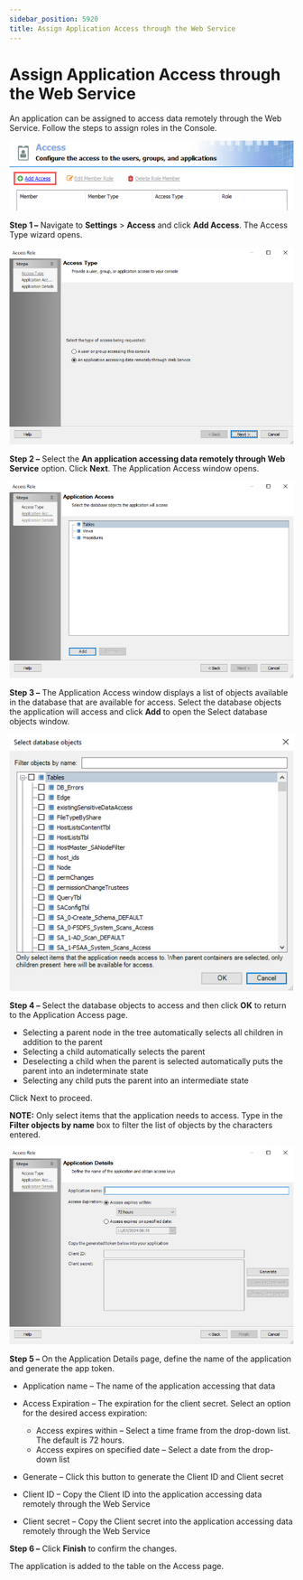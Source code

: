```yaml
---
sidebar_position: 5920
title: Assign Application Access through the Web Service
---
```


# Assign Application Access through the Web Service

An application can be assigned to access data remotely through the Web Service. Follow the steps to assign roles in the Console.

![Add Access option on Access page](../../../../../../../../static/images/AccessAnalyzer_12.0/Content/Resources/Images/EnterpriseAuditor/Admin/Settings/Access/AddAccess.png "Add Access option on Access page")

**Step 1 –** Navigate to **Settings** > **Access** and click **Add Access**. The Access Type wizard opens.

![Access Type page of the Access Role wizard](../../../../../../../../static/images/AccessAnalyzer_12.0/Content/Resources/Images/EnterpriseAuditor/Admin/Settings/Access/AccessTypeApplication.png "Access Type page of the Access Role wizard")

**Step 2 –** Select the **An application accessing data remotely through Web Service** option. Click **Next**. The Application Access window opens.

![Application Access page of the Access Role Wizard](../../../../../../../../static/images/AccessAnalyzer_12.0/Content/Resources/Images/EnterpriseAuditor/Admin/Settings/Access/ApplicationAccess.png "Application Access page of the Access Role Wizard")

**Step 3 –** The Application Access window displays a list of objects available in the database that are available for access. Select the database objects the application will access and click **Add** to open the Select database objects window.

![Select database objects window](../../../../../../../../static/images/AccessAnalyzer_12.0/Content/Resources/Images/EnterpriseAuditor/Admin/Settings/Access/SelectDatabaseObjects.png "Select database objects window")

**Step 4 –** Select the database objects to access and then click **OK** to return to the Application Access page.

* Selecting a parent node in the tree automatically selects all children in addition to the parent
* Selecting a child automatically selects the parent
* Deselecting a child when the parent is selected automatically puts the parent into an indeterminate state
* Selecting any child puts the parent into an intermediate state

Click Next to proceed.

**NOTE:** Only select items that the application needs to access. Type in the **Filter objects by name** box to filter the list of objects by the characters entered.

![Application Details page of the Access Role Wizard](../../../../../../../../static/images/AccessAnalyzer_12.0/Content/Resources/Images/EnterpriseAuditor/Admin/Settings/Access/ApplicationDetails.png "Application Details page of the Access Role Wizard")

**Step 5 –** On the Application Details page, define the name of the application and generate the app token.

* Application name – The name of the application accessing that data
* Access Expiration – The expiration for the client secret. Select an option for the desired access expiration:

  * Access expires within – Select a time frame from the drop-down list. The default is 72 hours.
  * Access expires on specified date – Select a date from the drop-down list
* Generate – Click this button to generate the Client ID and Client secret
* Client ID – Copy the Client ID into the application accessing data remotely through the Web Service
* Client secret – Copy the Client secret into the application accessing data remotely through the Web Service

**Step 6 –** Click **Finish** to confirm the changes.

The application is added to the table on the Access page.